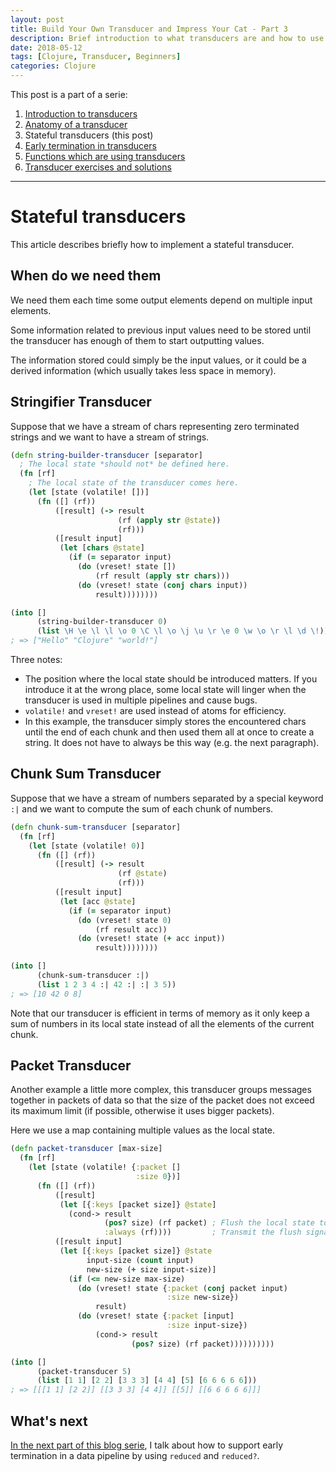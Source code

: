 ```yaml
---
layout: post
title: Build Your Own Transducer and Impress Your Cat - Part 3
description: Brief introduction to what transducers are and how to use them.
date: 2018-05-12
tags: [Clojure, Transducer, Beginners]
categories: Clojure
---
```


This post is a part of a serie:

1. [Introduction to transducers](2018-05-08-build-your-own-transducer-part1.md)
2. [Anatomy of a transducer](2018-05-10-build-your-own-transducer-part2.md)
3. Stateful transducers (this post)
4. [Early termination in transducers](2018-05-13-build-your-own-transducer-part4.md)
5. [Functions which are using transducers](2018-05-21-build-your-own-transducer-part5.md)
6. [Transducer exercises and solutions](https://github.com/green-coder/transducer-exercises)

---

# Stateful transducers

This article describes briefly how to implement a stateful transducer.

## When do we need them

We need them each time some output elements depend on multiple input elements.

Some information related to previous input values need to be stored until the transducer has enough of them to start outputting values.

The information stored could simply be the input values, or it could be a derived information (which usually takes less space in memory).

## Stringifier Transducer

Suppose that we have a stream of chars representing zero terminated strings and we want to have a stream of strings.

```clojure
(defn string-builder-transducer [separator]
  ; The local state *should not* be defined here.
  (fn [rf]
    ; The local state of the transducer comes here.
    (let [state (volatile! [])]
      (fn ([] (rf))
          ([result] (-> result
                        (rf (apply str @state))
                        (rf)))
          ([result input]
           (let [chars @state]
             (if (= separator input)
               (do (vreset! state [])
                   (rf result (apply str chars)))
               (do (vreset! state (conj chars input))
                   result))))))))

(into []
      (string-builder-transducer 0)
      (list \H \e \l \l \o 0 \C \l \o \j \u \r \e 0 \w \o \r \l \d \!))
; => ["Hello" "Clojure" "world!"]
```

Three notes:

* The position where the local state should be introduced matters. If you introduce it at the wrong place, some local state will linger when the transducer is used in multiple pipelines and cause bugs.
* `volatile!` and `vreset!` are used instead of atoms for efficiency.
* In this example, the transducer simply stores the encountered chars until the end of each chunk and then used them all at once to create a string. It does not have to always be this way (e.g. the next paragraph).

## Chunk Sum Transducer

Suppose that we have a stream of numbers separated by a special keyword `:|` and we want to compute the sum of each chunk of numbers.

```clojure
(defn chunk-sum-transducer [separator]
  (fn [rf]
    (let [state (volatile! 0)]
      (fn ([] (rf))
          ([result] (-> result
                        (rf @state)
                        (rf)))
          ([result input]
           (let [acc @state]
             (if (= separator input)
               (do (vreset! state 0)
                   (rf result acc))
               (do (vreset! state (+ acc input))
                   result))))))))

(into []
      (chunk-sum-transducer :|)
      (list 1 2 3 4 :| 42 :| :| 3 5))
; => [10 42 0 8]
```

Note that our transducer is efficient in terms of memory as it only keep a sum of numbers in its local state instead of all the elements of the current chunk.

## Packet Transducer

Another example a little more complex, this transducer groups messages together in packets of data so that the size of the packet does not exceed its maximum limit (if possible, otherwise it uses bigger packets).

Here we use a map containing multiple values as the local state.

```clojure
(defn packet-transducer [max-size]
  (fn [rf]
    (let [state (volatile! {:packet []
                            :size 0})]
      (fn ([] (rf))
          ([result]
           (let [{:keys [packet size]} @state]
             (cond-> result
                     (pos? size) (rf packet) ; Flush the local state to output.
                     :always (rf))))         ; Transmit the flush signal.
          ([result input]
           (let [{:keys [packet size]} @state
                 input-size (count input)
                 new-size (+ size input-size)]
             (if (<= new-size max-size)
               (do (vreset! state {:packet (conj packet input)
                                   :size new-size})
                   result)
               (do (vreset! state {:packet [input]
                                   :size input-size})
                   (cond-> result
                           (pos? size) (rf packet))))))))))

(into []
      (packet-transducer 5)
      (list [1 1] [2 2] [3 3 3] [4 4] [5] [6 6 6 6 6]))
; => [[[1 1] [2 2]] [[3 3 3] [4 4]] [[5]] [[6 6 6 6 6]]]
```

## What's next

[In the next part of this blog serie](2018-05-13-build-your-own-transducer-part4.md), I talk about how to support early termination in a data pipeline by using `reduced` and `reduced?`.
